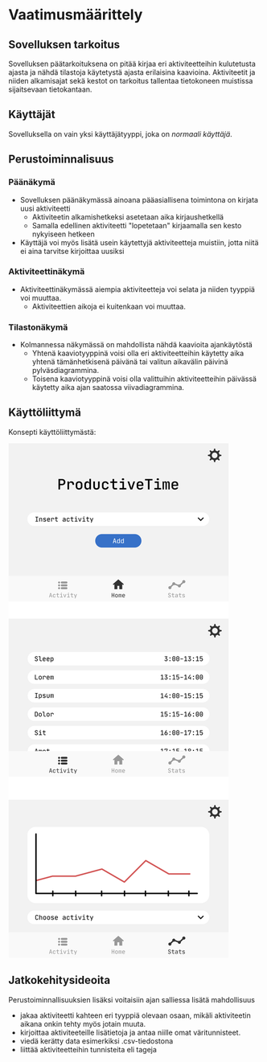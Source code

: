 # Vaatimusmäärittely

## Sovelluksen tarkoitus

Sovelluksen päätarkoituksena on pitää kirjaa eri aktiviteetteihin kulutetusta ajasta ja nähdä tilastoja käytetystä ajasta erilaisina kaavioina. Aktiviteetit ja niiden alkamisajat sekä kestot on tarkoitus tallentaa tietokoneen muistissa sijaitsevaan tietokantaan.

## Käyttäjät

Sovelluksella on vain yksi käyttäjätyyppi, joka on *normaali käyttäjä*.

## Perustoiminnalisuus

### Päänäkymä

- Sovelluksen päänäkymässä ainoana pääasiallisena toimintona on kirjata uusi aktiviteetti
    - Aktiviteetin alkamishetkeksi asetetaan aika kirjaushetkellä
    - Samalla edellinen aktiviteetti "lopetetaan" kirjaamalla sen kesto nykyiseen hetkeen
- Käyttäjä voi myös lisätä usein käytettyjä aktiviteetteja muistiin, jotta niitä ei aina tarvitse kirjoittaa uusiksi

### Aktiviteettinäkymä

- Aktiviteettinäkymässä aiempia aktiviteetteja voi selata ja niiden tyyppiä voi muuttaa.
    - Aktiviteettien aikoja ei kuitenkaan voi muuttaa.
  
### Tilastonäkymä

- Kolmannessa näkymässä on mahdollista nähdä kaavioita ajankäytöstä
    - Yhtenä kaaviotyyppinä voisi olla eri aktiviteetteihin käytetty aika yhtenä tämänhetkisenä päivänä tai valitun aikavälin päivinä pylväsdiagrammina. 
    - Toisena kaaviotyyppinä voisi olla valittuihin aktiviteetteihin päivässä käytetty aika ajan saatossa viivadiagrammina.
    
## Käyttöliittymä

Konsepti käyttöliittymästä:

![Konsepti](/Images/prodtime.png)
  
## Jatkokehitysideoita

Perustoiminnallisuuksien lisäksi voitaisiin ajan salliessa lisätä mahdollisuus

- jakaa aktiviteetti kahteen eri tyyppiä olevaan  osaan, mikäli aktiviteetin aikana onkin tehty myös jotain muuta.
- kirjoittaa aktiviteeteille lisätietoja ja antaa niille omat väritunnisteet.
- viedä kerätty data esimerkiksi .csv-tiedostona
- liittää aktiviteetteihin tunnisteita eli tageja
